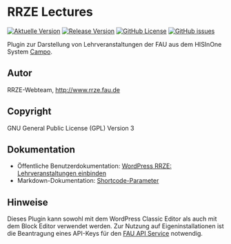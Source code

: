 # RRZE Lectures

[![Aktuelle Version](https://img.shields.io/github/package-json/v/rrze-webteam/rrze-lectures/main?label=Version)](https://github.com/RRZE-Webteam/rrze-lectures)
[![Release Version](https://img.shields.io/github/v/release/rrze-webteam/rrze-lectures?label=Release+Version)](https://github.com/RRZE-Webteam/rrze-lectures/releases/)
[![GitHub License](https://img.shields.io/github/license/rrze-webteam/rrze-lectures)](https://github.com/RRZE-Webteam/rrze-lectures)
[![GitHub issues](https://img.shields.io/github/issues/RRZE-Webteam/rrze-lectures)](https://github.com/RRZE-Webteam/rrze-lectures/issues)

Plugin zur Darstellung von Lehrveranstaltungen der FAU aus dem HISInOne System [Campo](https://campo.fau.de).


## Autor

RRZE-Webteam, http://www.rrze.fau.de

## Copyright

GNU General Public License (GPL) Version 3

## Dokumentation

* Öffentliche Benutzerdokumentation: [WordPress RRZE: Lehrveranstaltungen einbinden](https://www.wordpress.rrze.fau.de/plugins/externe-daten-einbinden/lehrveranstaltungen/)
* Markdown-Dokumentation: [Shortcode-Parameter](docs/rrze-lectures-shortcode.md)

## Hinweise

Dieses Plugin kann sowohl mit dem WordPress Classic Editor als auch mit dem Block Editor verwendet werden.
Zur Nutzung auf Eigeninstallationen ist die Beantragung eines API-Keys für den [FAU API Service](https://api.fau.de/) notwendig. 